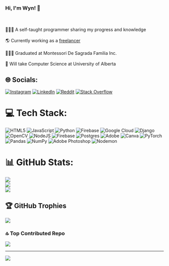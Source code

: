 ### Hi, I'm Wyn! 👋
<br><br>👨🏻‍💻 A self-taught programmer sharing my progress and knowledge</br><br>🌎 Currently working as a [freelancer](https://www.upwork.com/freelancers/~01f70f6bb61cfbfc29)</br><br>🧑🏼‍🎓 Graduated at Montessori De Sagrada Familia Inc.</br><br>🏫 Will take Computer Science at University of Alberta</br>


## 🌐 Socials:
[![Instagram](https://img.shields.io/badge/Instagram-%23E4405F.svg?logo=Instagram&logoColor=white)](https://instagram.com/gadwennawen) [![LinkedIn](https://img.shields.io/badge/LinkedIn-%230077B5.svg?logo=linkedin&logoColor=white)](https://linkedin.com/in/godwyn-cruz-056441233) [![Reddit](https://img.shields.io/badge/Reddit-%23FF4500.svg?logo=Reddit&logoColor=white)](https://reddit.com/user/godwyn-O_O) [![Stack Overflow](https://img.shields.io/badge/-Stackoverflow-FE7A16?logo=stack-overflow&logoColor=white)](https://stackoverflow.com/users/23417715/godwyn-cruz) 

# 💻 Tech Stack:
![HTML5](https://img.shields.io/badge/html5-%23E34F26.svg?style=for-the-badge&logo=html5&logoColor=white) ![JavaScript](https://img.shields.io/badge/javascript-%23323330.svg?style=for-the-badge&logo=javascript&logoColor=%23F7DF1E) ![Python](https://img.shields.io/badge/python-3670A0?style=for-the-badge&logo=python&logoColor=ffdd54) ![Firebase](https://img.shields.io/badge/firebase-%23039BE5.svg?style=for-the-badge&logo=firebase) ![Google Cloud](https://img.shields.io/badge/GoogleCloud-%234285F4.svg?style=for-the-badge&logo=google-cloud&logoColor=white) ![Django](https://img.shields.io/badge/django-%23092E20.svg?style=for-the-badge&logo=django&logoColor=white) ![OpenCV](https://img.shields.io/badge/opencv-%23white.svg?style=for-the-badge&logo=opencv&logoColor=white) ![NodeJS](https://img.shields.io/badge/node.js-6DA55F?style=for-the-badge&logo=node.js&logoColor=white) ![Firebase](https://img.shields.io/badge/Firebase-039BE5?style=for-the-badge&logo=Firebase&logoColor=white) ![Postgres](https://img.shields.io/badge/postgres-%23316192.svg?style=for-the-badge&logo=postgresql&logoColor=white) ![Adobe](https://img.shields.io/badge/adobe-%23FF0000.svg?style=for-the-badge&logo=adobe&logoColor=white) ![Canva](https://img.shields.io/badge/Canva-%2300C4CC.svg?style=for-the-badge&logo=Canva&logoColor=white) ![PyTorch](https://img.shields.io/badge/PyTorch-%23EE4C2C.svg?style=for-the-badge&logo=PyTorch&logoColor=white) ![Pandas](https://img.shields.io/badge/pandas-%23150458.svg?style=for-the-badge&logo=pandas&logoColor=white) ![NumPy](https://img.shields.io/badge/numpy-%23013243.svg?style=for-the-badge&logo=numpy&logoColor=white) ![Adobe Photoshop](https://img.shields.io/badge/adobe%20photoshop-%2331A8FF.svg?style=for-the-badge&logo=adobe%20photoshop&logoColor=white) ![Nodemon](https://img.shields.io/badge/NODEMON-%23323330.svg?style=for-the-badge&logo=nodemon&logoColor=%BBDEAD)
# 📊 GitHub Stats:
![](https://github-readme-stats.vercel.app/api?username=godwynCruz&theme=gruvbox&hide_border=false&include_all_commits=true&count_private=true)<br/>
![](https://github-readme-streak-stats.herokuapp.com/?user=godwynCruz&theme=gruvbox&hide_border=false)<br/>
![](https://github-readme-stats.vercel.app/api/top-langs/?username=godwynCruz&theme=gruvbox&hide_border=false&include_all_commits=true&count_private=true&layout=compact)

## 🏆 GitHub Trophies
![](https://github-profile-trophy.vercel.app/?username=godwynCruz&theme=gruvbox&no-frame=false&no-bg=true&margin-w=4)

### 🔝 Top Contributed Repo
![](https://github-contributor-stats.vercel.app/api?username=godwynCruz&limit=5&theme=gruvbox&combine_all_yearly_contributions=true)

---
[![](https://visitcount.itsvg.in/api?id=godwynCruz&icon=5&color=7)](https://visitcount.itsvg.in)

<!-- Proudly created with GPRM ( https://gprm.itsvg.in ) -->
